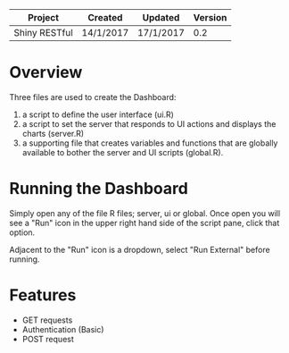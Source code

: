 
| Project       | Created   | Updated   | Version |
|---------------|-----------|-----------|---------|
| Shiny RESTful | 14/1/2017 | 17/1/2017 | 0.2     |

# Overview

Three files are used to create the Dashboard:

1.   a script to define the user interface (ui.R)
2.   a script to set the server that responds to UI actions and displays the charts (server.R)
3.   a supporting file that creates variables and functions that are globally available to bother the server and UI scripts (global.R).

# Running the Dashboard

Simply open any of the file R files; server, ui or global. Once open you will see a "Run" icon in the upper right hand side of the script pane, click that option.

Adjacent to the "Run" icon is a dropdown, select "Run External" before running.

# Features

*   GET requests
*   Authentication (Basic)
*   POST request

